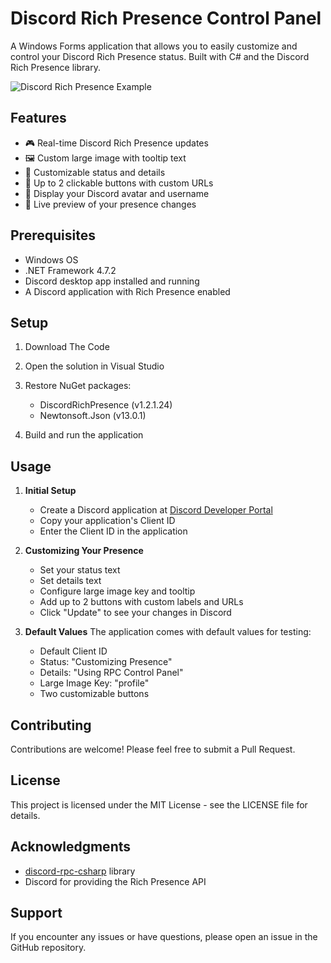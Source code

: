 # Discord Rich Presence Control Panel

A Windows Forms application that allows you to easily customize and control your Discord Rich Presence status. Built with C# and the Discord Rich Presence library.

![Discord Rich Presence Example](https://i.imgur.com/example.png)

## Features

- 🎮 Real-time Discord Rich Presence updates
- 🖼️ Custom large image with tooltip text
- 📝 Customizable status and details
- 🔗 Up to 2 clickable buttons with custom URLs
- 👤 Display your Discord avatar and username
- 🔄 Live preview of your presence changes

## Prerequisites

- Windows OS
- .NET Framework 4.7.2
- Discord desktop app installed and running
- A Discord application with Rich Presence enabled

## Setup

1. Download The Code

2. Open the solution in Visual Studio

3. Restore NuGet packages:
   - DiscordRichPresence (v1.2.1.24)
   - Newtonsoft.Json (v13.0.1)

4. Build and run the application

## Usage

1. **Initial Setup**
   - Create a Discord application at [Discord Developer Portal](https://discord.com/developers/applications)
   - Copy your application's Client ID
   - Enter the Client ID in the application

2. **Customizing Your Presence**
   - Set your status text
   - Set details text
   - Configure large image key and tooltip
   - Add up to 2 buttons with custom labels and URLs
   - Click "Update" to see your changes in Discord

3. **Default Values**
   The application comes with default values for testing:
   - Default Client ID
   - Status: "Customizing Presence"
   - Details: "Using RPC Control Panel"
   - Large Image Key: "profile"
   - Two customizable buttons

## Contributing

Contributions are welcome! Please feel free to submit a Pull Request.

## License

This project is licensed under the MIT License - see the LICENSE file for details.

## Acknowledgments

- [discord-rpc-csharp](https://github.com/Lachee/discord-rpc-csharp) library
- Discord for providing the Rich Presence API

## Support

If you encounter any issues or have questions, please open an issue in the GitHub repository. 